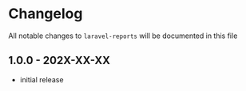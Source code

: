 # Changelog

All notable changes to `laravel-reports` will be documented in this file

## 1.0.0 - 202X-XX-XX

- initial release
